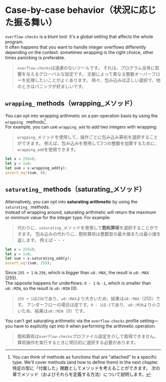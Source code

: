 # Case-by-case behavior（状況に応じた振る舞い）

`overflow-checks` is a blunt tool: it's a global setting that affects the whole program.\
It often happens that you want to handle integer overflows differently depending on the context: sometimes
wrapping is the right choice, other times panicking is preferable.

> `overflow-checks`は遠慮のないツールです。
> それは、プログラム全体に影響を与えるグローバルな設定です。
> 文脈によって異なる整数オーバーフローを処理したいことがよくあります。
> 時々、包み込みは正しい選択で、他のときはパニックが好ましいです。

## `wrapping_` methods（wrapping_メソッド）

You can opt into wrapping arithmetic on a per-operation basis by using the `wrapping_` methods[^method].\
For example, you can use `wrapping_add` to add two integers with wrapping:

> `wrapping_`メソッドを使用して、操作ごとに包み込み算術を選択することができます。
> 例えば、包み込みを使用して2つの整数を加算するために、`wrapping_add`を使用できます。

```rust
let x = 255u8;
let y = 1u8;
let sum = x.wrapping_add(y);
assert_eq!(sum, 0);
```

## `saturating_` methods（saturating_メソッド）

Alternatively, you can opt into **saturating arithmetic** by using the `saturating_` methods.\
Instead of wrapping around, saturating arithmetic will return the maximum or minimum value for the integer type.
For example:

> 代わりに、`saturating_`メソッドを使用して**飽和算術**を選択することができます。
> 包み込みの代わりに、飽和算術は整数型の最大値または最小値を返します。
> 例えば・・・

```rust
let x = 255u8;
let y = 1u8;
let sum = x.saturating_add(y);
assert_eq!(sum, 255);
```

Since `255 + 1` is `256`, which is bigger than `u8::MAX`, the result is `u8::MAX` (255).\
The opposite happens for underflows: `0 - 1` is `-1`, which is smaller than `u8::MIN`, so the result is `u8::MIN` (0).

> `255 + 1`は`256`であり、`u8::MAX`より大きいため、結果は`u8::MAX`（255）です。
> アンダーフローの場合は逆です。`0 - 1`は`-1`であり、`u8::MIN`より小さいため、結果は`u8::MIN`（0）です。

You can't get saturating arithmetic via the `overflow-checks` profile setting—you have to explicitly opt into it
when performing the arithmetic operation.

> 飽和算術は`overflow-checks`プロファイル設定を介して取得できません。
> 算術操作を実行するときに明示的に選択する必要があります。

[^method]: You can think of methods as functions that are "attached" to a specific type.
We'll cover methods (and how to define them) in the next chapter.
特定の型に「付属した」関数としてメソッドを考えることができます。
次の章でメソッド（およびそれらを定義する方法）について説明します。

